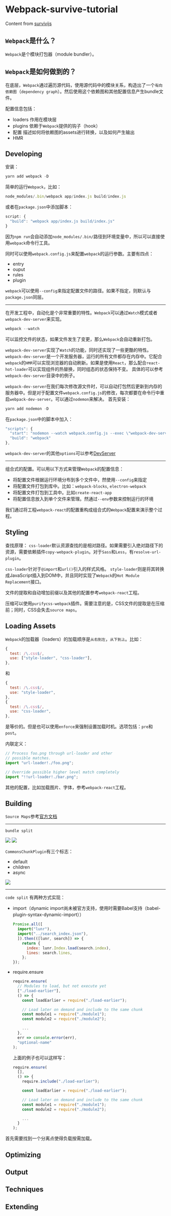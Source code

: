 # Webpack-survive-tutorial

Content from [survivijs](https://survivejs.com/webpack/introduction/)


## `Webpack`是什么？
`Webpack`是个模块打包器（module bundler）。

## `Webpack`是如何做到的？
在底层，`Webpack`通过遍历源代码，使用源代码中的模块关系，构造出了一个`有向依赖图`（`dependency graph`）。然后使用这个依赖图和其他配置信息产生bundle文件。

配置信息包括：
- loaders
  作用在模块层
- plugins
  依赖于`Webpack`提供的钩子（hook）
- 配置
  描述如何将依赖图的assets进行转换，以及如何产生输出
- HMR


## Developing
安装：
```js
yarn add webpack -D
```

简单的运行`Webpack`，比如：
```js
node_modules/.bin/webpack app/index.js build/index.js
```

或者在`package.json`中添加脚本：
```js
script: {
  "build": "webpack app/index.js build/index.js"
}
```
因为`npm run`会自动添加`node_modules/.bin/`路径到环境变量中，所以可以直接使用`webpack`命令行工具。

同时可以使用`webpack.config.js`来配置`webpack`的运行参数。主要有四点：
- entry
- ouput
- rules
- plugin

`webpack`可以使用`--config`来指定配置文件的路径。如果不指定，则默认与`package.json`同层。

---
在开发工程中，自动化是个非常重要的特性。`Webpack`可以通过`Watch`模式或者`webpack-dev-server`来实现。
```js
webpack --watch
```
可以监控文件的状态，如果文件发生了变更，那么`Webpack`会自动重新打包。

`webpack-dev-server`实现了`Watch`的功能，同时还实现了一些更酷的特性。`webpack-dev-server`是一个开发服务器，运行的所有文件都存在内存中。它配合`webpack`的`HMR`可以实现浏览器的自动刷新。如果是使用`React`，那么配合`react-hot-loader`可以实现组件的热替换，同时组态的状态保持不变。
具体的可以参考`webpack-dev-server`目录中的例子。


`webpack-dev-server`在我们每次修改源文件时，可以自动打包然后更新到内存的服务器中。但是对于配置文件`webpack.config.js`的修改，每次都要在命令行中重启`webpack-dev-server`。可以通过`nodemon`来解决。
首先安装：
```js
yarn add nodemon -D
```
在`package.json`中的脚本中加入：
```js
"scripts": {
  "start": "nodemon --watch webpack.config.js --exec \"webpack-dev-server\"",
  "build": "webpack"
},
```

`webpack-dev-server`的其他`options`可以参考[DevServer](https://webpack.js.org/configuration/dev-server/)

---
组合式的配置。可以用以下方式来管理`Webpack`的配置信息：
- 将配置文件根据运行环境分布到多个文件中，然使用`--config`来指定
- 将配置文件打包到库中。比如：`webpack-blocks`, `electron-webpack`
- 将配置文件打包到工具中。比如`create-react-app`
- 将配置信息放入到单个文件来管理。然通过`--env`参数来控制运行的环境

我们通过将工程`webpack-react`的配置重构成组合式的`Webpack`配置来演示整个过程。


## Styling

查找原理：
`css-loader`默认资源查找的是相对路径。如果需要引入绝对路径下的资源，需要依赖插件`copy-webpack-plugin`。对于`Sass`和`Less`，有`resolve-url-plugin`。

`css-loader`针对于`@import`和`url()`引入的样式风格。
`style-loader`则是将其转换成JavaScript插入到DOM中，并且同时实现了`Webpack`的`Hot Module Replacement`接口。

文件的提取和自动增加前缀以及其他的配置参考`webpack-react`工程。

压缩可以使用`purifycss-webpack`插件。需要注意的是，CSS文件的提取是在压缩前；同时，CSS会失去`source maps`。


## Loading Assets
`Webpack`的加载器（loaders）的加载顺序是`从右到左`，`从下到上`。比如：
```js
{
  test: /\.css$/,
  use: ["style-loader", "css-loader"],
},
```
和
```js
{
  test: /\.css$/,
  use: "style-loader",
},
{
  test: /\.css$/,
  use: "css-loader",
},
```
是等价的。但是也可以使用`enforce`来强制设置加载时机。选项包括：`pre`和`post`。

内联定义：
```js
// Process foo.png through url-loader and other
// possible matches.
import "url-loader!./foo.png";

// Override possible higher level match completely
import "!!url-loader!./bar.png";
```

其他的配置，比如加载图片、字体，参考`webpack-react`工程。


## Building
`Source Maps`参考[官方文档](https://webpack.js.org/configuration/devtool/#devtool)

---
`bundle split`

![](bundle-split1.png)
![](bundle-split2.png)

`CommonsChunkPlugin`有三个标志：
- default
- children
- async

![](bundle-split3.png)

---
`code split`
有两种方式实现：
- import（dynamic import尚未被官方支持，使用时需要Babel支持（babel-plugin-syntax-dynamic-import））
  ```js
  Promise.all([
    import("lunr"),
    import("../search_index.json"),
    ]).then(([lunr, search]) => {
      return {
        index: lunr.Index.load(search.index),
        lines: search.lines,
      };
  });
  ```
- require.ensure
  ```js
  require.ensure(
    // Modules to load, but not execute yet
    ["./load-earlier"],
    () => {
      const loadEarlier = require("./load-earlier");

      // Load later on demand and include to the same chunk
      const module1 = require("./module1");
      const module2 = require("./module2");

      ...
    },
    err => console.error(err),
    "optional-name"
  );
  ```
  上面的例子也可以这样写：
  ```js
  require.ensure(
    [],
    () => {
      require.include("./load-earlier");

      const loadEarlier = require("./load-earlier");

      // Load later on demand and include to the same chunk
      const module1 = require("./module1");
      const module2 = require("./module2");

      ...
    }
  );
  ```

首先需要找到一个分离点使得负载按需加载。


## Optimizing

## Output

## Techniques

## Extending